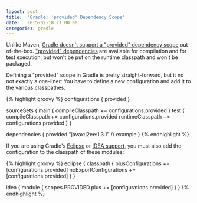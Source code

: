```yaml
---
layout: post
title:  "Gradle: 'provided' Dependency Scope"
date:   2015-02-18 21:00:00
categories: gradle
---
```

Unlike Maven, [Gradle doesn't support a "provided" dependency scope](https://issues.gradle.org/browse/GRADLE-784) out-of-the-box.
["provided" dependencies](http://maven.apache.org/guides/introduction/introduction-to-dependency-mechanism.html#Dependency_Scope)
are available for compilation and for test execution, but won't be put on the runtime classpath and won't be packaged.

Defining a "provided" scope in Gradle is pretty straight-forward, but it no not exactly a one-liner:
You have to define a new configuration and add it to the various classpathes.

{% highlight groovy %}
configurations {
  provided
}

sourceSets {
  main {
    compileClasspath += configurations.provided
  }
  test {
    compileClasspath += configurations.provided
    runtimeClasspath += configurations.provided
  }
}

dependencies {
  provided "javax:j2ee:1.3.1" // example
}
{% endhighlight %}

If you are using Gradle's [Eclipse](http://gradle.org/docs/current/userguide/eclipse_plugin.html) or [IDEA support](http://gradle.org/docs/current/userguide/idea_plugin.html),
you must also add the configuration to the classpath of these modules:

{% highlight groovy %}
eclipse {
  classpath {
    plusConfigurations += [configurations.provided]
    noExportConfigurations += [configurations.provided]
  }
}

idea {
  module {
    scopes.PROVIDED.plus += [configurations.provided]
  }
}
{% endhighlight %}
